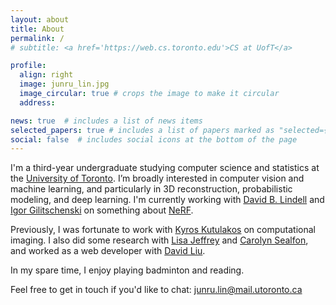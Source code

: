 ```yaml
---
layout: about
title: About
permalink: /
# subtitle: <a href='https://web.cs.toronto.edu'>CS at UofT</a>

profile:
  align: right
  image: junru_lin.jpg
  image_circular: true # crops the image to make it circular
  address: 

news: true  # includes a list of news items
selected_papers: true # includes a list of papers marked as "selected={true}"
social: false  # includes social icons at the bottom of the page
---
```


I'm a third-year undergraduate studying computer science and statistics at the <a href='https://www.utoronto.ca'>University of Toronto</a>. I’m broadly interested in computer vision and machine learning, and particularly in 3D reconstruction, probabilistic modeling, and deep learning. I'm currently working with <a href='https://davidlindell.com'>David B. Lindell</a> and <a href='https://www.gilitschenski.org/igor/'>Igor Gilitschenski</a> on something about <a href='https://www.matthewtancik.com/nerf'>NeRF</a>.

Previously, I was fortunate to work with <a href='http://www.cs.toronto.edu/~kyros/'>Kyros Kutulakos</a> on computational imaging. I also did some research with <a href='https://www.utsc.utoronto.ca/cms/lisa-jeffrey'>Lisa Jeffrey</a> and <a href='https://www.linkedin.com/in/csealfon/?originalSubdomain=ca'>Carolyn Sealfon</a>, and worked as a web developer with <a href='https://www.cs.toronto.edu/~david/'>David Liu</a>.

In my spare time, I enjoy playing badminton and reading.

Feel free to get in touch if you'd like to chat: junru.lin@mail.utoronto.ca

<!-- Hello, 
Write your biography here. Tell the world about yourself. Link to your favorite [subreddit](http://reddit.com). You can put a picture in, too. The code is already in, just name your picture `prof_pic.jpg` and put it in the `img/` folder.

Put your address / P.O. box / other info right below your picture. You can also disable any these elements by editing `profile` property of the YAML header of your `_pages/about.md`. Edit `_bibliography/papers.bib` and Jekyll will render your [publications page](/al-folio/publications/) automatically.

Link to your social media connections, too. This theme is set up to use [Font Awesome icons](http://fortawesome.github.io/Font-Awesome/) and [Academicons](https://jpswalsh.github.io/academicons/), like the ones below. Add your Facebook, Twitter, LinkedIn, Google Scholar, or just disable all of them. -->
